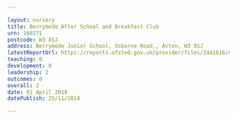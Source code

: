 ```yaml
---

layout: nursery
title: Berrymede After School and Breakfast Club
urn: 160171
postcode: W3 8SJ
address: Berrymede Junior School, Osborne Road,, Acton, W3 8SJ
latestReportUrl: https://reports.ofsted.gov.uk/provider/files/2441616/urn/160171.pdf
teaching: 0
development: 0
leadership: 2
outcomes: 0
overall: 2
date: 01 April 2018 
datePublish: 25/11/2014

---
```

